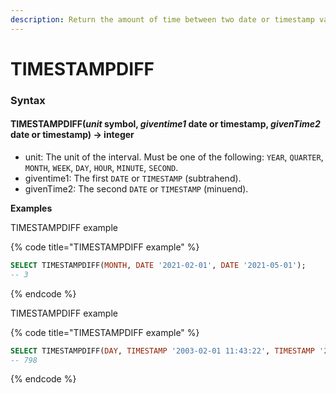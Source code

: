 ```yaml
---
description: Return the amount of time between two date or timestamp values.
---
```


# TIMESTAMPDIFF

### Syntax <a href="#syntax" id="syntax"></a>

#### TIMESTAMPDIFF(_unit_ symbol, _giventime1_ date or timestamp, _givenTime2_ date or timestamp) → integer <a href="#timestampdiffunit-symbol-giventime1-date-or-timestamp-giventime2-date-or-timestamp--integer" id="timestampdiffunit-symbol-giventime1-date-or-timestamp-giventime2-date-or-timestamp--integer"></a>

* unit: The unit of the interval. Must be one of the following: `YEAR`, `QUARTER`, `MONTH`, `WEEK`, `DAY`, `HOUR`, `MINUTE`, `SECOND`.
* giventime1: The first `DATE` or `TIMESTAMP` (subtrahend).
* givenTime2: The second `DATE` or `TIMESTAMP` (minuend).

**Examples**

TIMESTAMPDIFF example

{% code title="TIMESTAMPDIFF example" %}
```sql
SELECT TIMESTAMPDIFF(MONTH, DATE '2021-02-01', DATE '2021-05-01');
-- 3
```
{% endcode %}

TIMESTAMPDIFF example

{% code title="TIMESTAMPDIFF example" %}
```sql
SELECT TIMESTAMPDIFF(DAY, TIMESTAMP '2003-02-01 11:43:22', TIMESTAMP '2005-04-09 12:05:55');
-- 798
```
{% endcode %}
